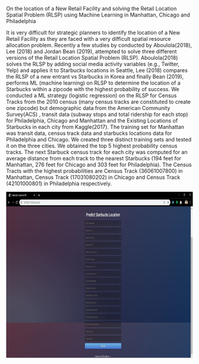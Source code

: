 On the location of a New Retail Facility and solving the Retail Location Spatial Problem (RLSP) using Machine Learning in Manhattan, Chicago and Philadelphia

It is very difficult for strategic planners to identify the location of a New Retail Facility as they are faced with a very difficult spatial resource allocation problem. Recently a few studies by conducted by Aboulola(2018), Lee (2018) and Jordan Bean (2019), attempted to solve three different versions of the Retail Location Spatial Problem (RLSP). Aboulola(2018) solves the RLSP by adding social media activity variables (e.g., Twitter, Yelp) and applies it to Starbucks locations in Seattle, Lee (2018) compares the RLSP of a new entrant vs Starbucks in Korea and finally Bean (2019), performs ML (machine learning) on RLSP to determine the location of a Starbucks within a zipcode with the highest probability of success. We conducted a ML strategy (logistic regression) on the RLSP for Census Tracks from the 2010 census (many census tracks are constituted to create one zipcode) but demographic data from the American Community Survey(ACS) , transit data (subway stops and total ridership for each stop) for Philadelphia, Chicago and Manhattan and the Existing Locations of Starbucks in each city from Kaggle(2017). The training set for Manhattan was transit data, census track data and starbucks locations data for Philadelphia and Chicago. We created three distinct training sets and tested it on the three cities. We obtained the top 5 highest probability census tracks. The next Starbuck census track for each city was computed for an average distance from each track to the nearest Starbucks (194 feet for Manhattan, 276 feet for Chicago and 303 feet for Philadelphia). The Census Tracts with the highest probabilities are Census Track (36061007800) in Manhattan, Census Track (17031080202) in Chicago and Census Track (42101000801) in Philadelphia respectively.



<p align="left">
  <img width="900" height="450" src="https://github.com/ankur715/web/blob/master/starbucks/Capture.JPG"> 
</p>
